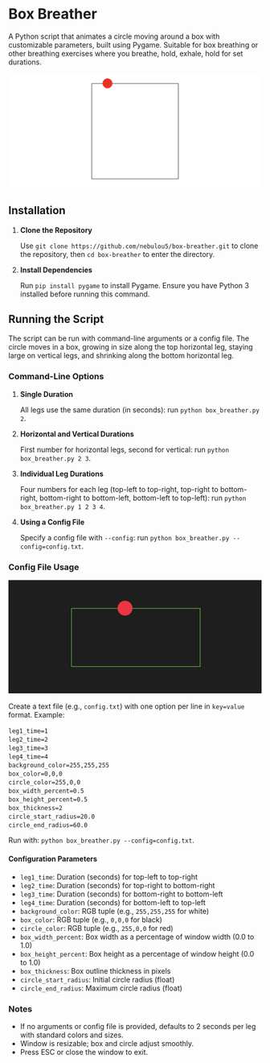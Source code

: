 # Box Breather

A Python script that animates a circle moving around a box with customizable parameters, built using Pygame. Suitable for box breathing or other breathing exercises where you breathe, hold, exhale, hold for set durations.

![Alt text](box_breather.png)

## Installation

1. **Clone the Repository**

   Use `git clone https://github.com/nebulou5/box-breather.git` to clone the repository, then `cd box-breather` to enter the directory.

2. **Install Dependencies**

   Run `pip install pygame` to install Pygame. Ensure you have Python 3 installed before running this command.

## Running the Script

The script can be run with command-line arguments or a config file. The circle moves in a box, growing in size along the top horizontal leg, staying large on vertical legs, and shrinking along the bottom horizontal leg.

### Command-Line Options

1. **Single Duration**

   All legs use the same duration (in seconds): run `python box_breather.py 2`.

2. **Horizontal and Vertical Durations**

   First number for horizontal legs, second for vertical: run `python box_breather.py 2 3`.

3. **Individual Leg Durations**

   Four numbers for each leg (top-left to top-right, top-right to bottom-right, bottom-right to bottom-left, bottom-left to top-left): run `python box_breather.py 1 2 3 4`.

4. **Using a Config File**

   Specify a config file with `--config`: run `python box_breather.py --config=config.txt`.

### Config File Usage

![Alt text](box_breather_style.png)

Create a text file (e.g., `config.txt`) with one option per line in `key=value` format. Example:

`leg1_time=1`  
`leg2_time=2`  
`leg3_time=3`  
`leg4_time=4`  
`background_color=255,255,255`  
`box_color=0,0,0`  
`circle_color=255,0,0`  
`box_width_percent=0.5`  
`box_height_percent=0.5`  
`box_thickness=2`  
`circle_start_radius=20.0`  
`circle_end_radius=60.0`

Run with: `python box_breather.py --config=config.txt`.

#### Configuration Parameters

- `leg1_time`: Duration (seconds) for top-left to top-right
- `leg2_time`: Duration (seconds) for top-right to bottom-right
- `leg3_time`: Duration (seconds) for bottom-right to bottom-left
- `leg4_time`: Duration (seconds) for bottom-left to top-left
- `background_color`: RGB tuple (e.g., `255,255,255` for white)
- `box_color`: RGB tuple (e.g., `0,0,0` for black)
- `circle_color`: RGB tuple (e.g., `255,0,0` for red)
- `box_width_percent`: Box width as a percentage of window width (0.0 to 1.0)
- `box_height_percent`: Box height as a percentage of window height (0.0 to 1.0)
- `box_thickness`: Box outline thickness in pixels
- `circle_start_radius`: Initial circle radius (float)
- `circle_end_radius`: Maximum circle radius (float)

### Notes

- If no arguments or config file is provided, defaults to 2 seconds per leg with standard colors and sizes.
- Window is resizable; box and circle adjust smoothly.
- Press ESC or close the window to exit.
